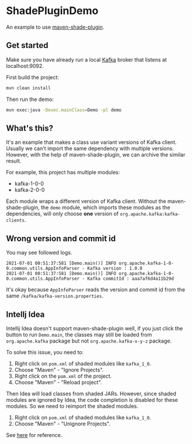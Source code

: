 # ShadePluginDemo

An example to use [maven-shade-plugin](https://maven.apache.org/plugins/maven-shade-plugin/).

## Get started

Make sure you have already run a local [Kafka]() broker that listens at localhost:9092.

First build the project:

```bash
mvn clean install
```

Then run the demo:

```bash
mvn exec:java -Dexec.mainClass=Demo -pl demo
```

## What's this?

It's an example that makes a class use variant versions of Kafka client. Usually we can't import the same dependency with multiple versions. However, with the help of maven-shade-plugin, we can archive the similar result.

For example, this project has multiple modules:
- kafka-1-0-0
- kafka-2-0-0

Each module wraps a different version of Kafka client. Without the maven-shade-plugin, the `demo` module, which imports these modules as the dependencies, will only choose **one** version of `org.apache.kafka:kafka-clients`.

## Wrong version and commit id

You may see followed logs.

```
2021-07-01 00:51:37:581 [Demo.main()] INFO org.apache.kafka-1-0-0.common.utils.AppInfoParser - Kafka version : 1.0.0
2021-07-01 00:51:37:581 [Demo.main()] INFO org.apache.kafka-1-0-0.common.utils.AppInfoParser - Kafka commitId : aaa7af6d4a11b29d
```

It's okay because `AppInfoParser` reads the version and commit id from the same `/kafka/kafka-version.properties`.

## Intellj Idea

Intellij Idea doesn't support maven-shade-plugin well, if you just click the button to run `Demo.main`, the classes may still be loaded from `org.apache.kafka` package but not `org.apache.kafka-x-y-z` package.

To solve this issue, you need to:
1. Right click on `pom.xml` of shaded modules like `kafka_1_0`.
2. Choose "Maven" - "Ignore Projects".
3. Right click on the `pom.xml` of the project.
4. Choose "Maven" - "Reload project".

Then Idea will load classes from shaded JARs. However, since shaded modules are ignored by Idea, the code completion is disabled for these modules. So we need to reimport the shaded modules.
1. Right click on `pom.xml` of shaded modules like `kafka_1_0`.
2. Choose "Maven" - "Unignore Projects".

See [here](https://stackoverflow.com/questions/30407065/getting-intellij-to-import-shaded-dependencies-in-a-multi-module-maven-project/30898810) for reference.
